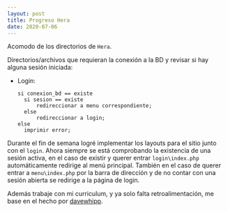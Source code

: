 ```yaml
---
layout: post
title: Progreso Hera
date: 2020-07-06
---
```

Acomodo de los directorios de `Hera`.

Directorios/archivos que requieran la conexión a la BD y revisar si hay alguna sesión iniciada:
- Login:
  ```
  si conexion_bd == existe
	si sesion == existe
		redireccionar a menu correspondiente;
	else
		redireccionar a login;
  else
	imprimir error;
  ```
Durante el fin de semana logré implementar los layouts para el sitio junto con el `login`. Ahora siempre se está comprobando la existencia de una sesión activa, en el caso de existir y querer entrar `login\index.php` automáticamente redirige al menú principal. También en el caso de querer entrar a `menu\index.php` por la barra de dirección y de no contar con una sesión abierta se redirige a la página de login.

Además trabaje con mi curriculum, y ya solo falta retroalimentación, me base en el hecho por [davewhipp](https://davewhipp.github.io/markdown-cv/).
